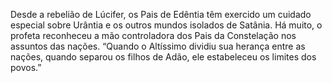 ﻿Desde a rebelião de Lúcifer, os Pais de Edêntia têm exercido um cuidado especial sobre Urântia e os outros mundos isolados de Satânia. Há muito, o profeta reconheceu a mão controladora dos Pais da Constelação nos assuntos das nações. “Quando o Altíssimo dividiu sua herança entre as nações, quando separou os filhos de Adão, ele estabeleceu os limites dos povos.”